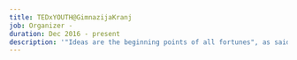```yaml
---
title: TEDxYOUTH@GimnazijaKranj
job: Organizer -
duration: Dec 2016 - present
description: '"Ideas are the beginning points of all fortunes", as said by Napoleon Hill, is a statement I strongly agree with. That is exactly why I am part of the TEDx team that organizes conference at my high school, Gimnazija Kranj. Meeting successful speakers and helping them reherse to deliver their ideas in unique, thought-provoking ways that inspire the audience to develop ideas of their own gives me the ability to change my development enviroment, that is, my local community, for the better.'
---
```

